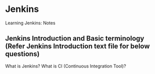 # Jenkins
Learning Jenkins: Notes

## Jenkins Introduction and Basic terminology (Refer Jenkins Introduction text file for below questions)
  What is Jenkins?
  What is CI (Continuous Integration Tool)?
